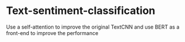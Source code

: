 # Text-sentiment-classification
Use a self-attention to improve the original TextCNN and use BERT as a front-end to improve the performance
